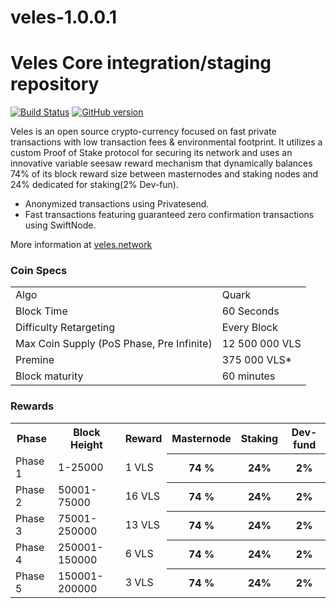 # veles-1.0.0.1


Veles Core integration/staging repository
=====================================

[![Build Status](https://travis-ci.org/PIVX-Project/PIVX.svg?branch=master)](https://travis-ci.org/PIVX-Project/PIVX) [![GitHub version](https://badge.fury.io/gh/PIVX-Project%2FPIVX.svg)](https://badge.fury.io/gh/PIVX-Project%2FPIVX)

Veles is an open source crypto-currency focused on fast private transactions with low transaction fees & environmental footprint.  It utilizes a custom Proof of Stake protocol for securing its network and uses an innovative variable seesaw reward mechanism that dynamically balances 74% of its block reward size between masternodes and staking nodes and 24% dedicated for staking(2% Dev-fun). 
- Anonymized transactions using Privatesend.
- Fast transactions featuring guaranteed zero confirmation transactions using SwiftNode.

More information at [veles.network](http://www.veles.network)

### Coin Specs
<table>
<tr><td>Algo</td><td>Quark</td></tr>
<tr><td>Block Time</td><td>60 Seconds</td></tr>
<tr><td>Difficulty Retargeting</td><td>Every Block</td></tr>
<tr><td>Max Coin Supply (PoS Phase, Pre Infinite)</td><td>12 500 000 VLS</td></tr>
<tr><td>Premine</td><td>375 000 VLS*</td></tr>
<tr><td>Block maturity</td><td>60 minutes</td></tr>
</table>


### Rewards 

<table>
<th>Phase</th><th>Block Height</th><th>Reward</th><th>Masternode</th><th>Staking</th><th>Dev-fund</th>
<tr><td>Phase 1</td><td>1-25000</td><td>1 VLS</td><th>74 %</th><th>24%</th><th>2%</th>
<tr><td>Phase 2</td><td>50001-75000</td><td>16 VLS</td><th>74 %</th><th>24%</th><th>2%</th>
<tr><td>Phase 3</td><td>75001-250000</td><td>13 VLS</td><th>74 %</th><th>24%</th><th>2%</th>
<tr><td>Phase 4</td><td>250001-150000</td><td>6 VLS</td><th>74 %</th><th>24%</th><th>2%</th>
<tr><td>Phase 5</td><td>150001-200000</td><td>3 VLS</td><th>74 %</th><th>24%</th><th>2%</th>
</table>
